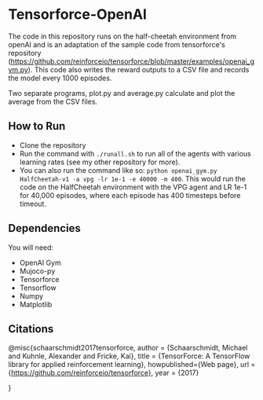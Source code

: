 # Tensorforce-OpenAI

The code in this repository runs on the half-cheetah environment from openAI and is an adaptation of the sample code from tensorforce's repository (https://github.com/reinforceio/tensorforce/blob/master/examples/openai_gym.py). This code also writes the reward outputs to a CSV file and records the model every 1000 episodes.

Two separate programs, plot.py and average.py calculate and plot the average from the CSV files.

## How to Run

- Clone the repository
- Run the command with `./runall.sh` to run all of the agents with various learning rates (see my other repository for more).
- You can also run the command like so: `python openai_gym.py HalfCheetah-v1 -a vpg -lr 1e-1 -e 40000 -m 400`. This would run the code on the HalfCheetah environment with the VPG agent and LR 1e-1 for 40,000 episodes, where each episode has 400 timesteps before timeout.

## Dependencies

You will need:
- OpenAI Gym
- Mujoco-py
- Tensorforce
- Tensorflow
- Numpy
- Matplotlib

## Citations
@misc{schaarschmidt2017tensorforce,
    author = {Schaarschmidt, Michael and Kuhnle, Alexander and Fricke, Kai},
    title = {TensorForce: A TensorFlow library for applied reinforcement learning},
    howpublished={Web page},
    url = {https://github.com/reinforceio/tensorforce},
    year = {2017}

}
